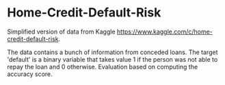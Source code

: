 # Home-Credit-Default-Risk

Simplified version of data from Kaggle https://www.kaggle.com/c/home-credit-default-risk.

The data contains a bunch of information from conceded loans. The target 'default' is a binary variable that takes value 1 if the person was not able to repay the loan and 0 otherwise. Evaluation based on computing the accuracy score.
